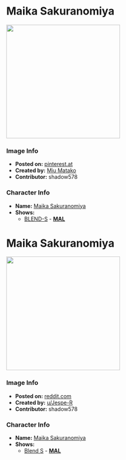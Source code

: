 # Maika Sakuranomiya

<img src="https://raw.githubusercontent.com/shadow578/Project-Padoru/master/Padoru/blends-maika.png" height="300">

### Image Info
* **Posted on:**     [pinterest.at](https://www.pinterest.at/pin/411094272234710107/)
* **Created by:**    [Miu Matako](https://github.com/shadow578/Project-Padoru/blob/master/table-of-contents/creators/MiuMatako.md)
* **Contributor:**   shadow578

### Character Info
* **Name:**   [Maika Sakuranomiya](https://myanimelist.net/character/152126)
* **Shows:**
  * [BLEND-S](https://github.com/shadow578/Project-Padoru/blob/master/table-of-contents/shows/BLENDS.md) - [__MAL__](https://myanimelist.net/anime/34618/Blend_S)


# Maika Sakuranomiya

<img src="https://raw.githubusercontent.com/shadow578/Project-Padoru/master/Padoru/U_Jespe-R/blends-maika-sakuranomiya-jesper.png" height="300">

### Image Info
* **Posted on:**     [reddit.com](https://www.reddit.com/r/Padoru/comments/exqf0t/daily_padoru_33_maika_sakuranomiya_blends/)
* **Created by:**    [u/Jespe-R](https://github.com/shadow578/Project-Padoru/blob/master/table-of-contents/creators/uJespeR.md)
* **Contributor:**   shadow578

### Character Info
* **Name:**   [Maika Sakuranomiya](https://myanimelist.net/character/152126)
* **Shows:**
  * [Blend S](https://github.com/shadow578/Project-Padoru/blob/master/table-of-contents/shows/BlendS.md) - [__MAL__](https://myanimelist.net/manga/86330/Blend_S)


